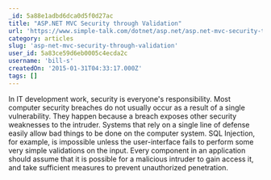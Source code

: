 ```yaml
---
_id: 5a88e1adbd6dca0d5f0d27ac
title: "ASP.NET MVC Security through Validation"
url: 'https://www.simple-talk.com/dotnet/asp.net/asp.net-mvc-security-through-validation/'
category: articles
slug: 'asp-net-mvc-security-through-validation'
user_id: 5a83ce59d6eb0005c4ecda2c
username: 'bill-s'
createdOn: '2015-01-31T04:33:17.000Z'
tags: []
---
```


In IT development work, security is everyone's responsibility. Most computer security breaches do not usually occur as a result of a single vulnerability. They happen because a breach exposes other security weaknesses to the intruder. Systems that rely on a single line of defense easily allow bad things to be done on the computer system. SQL Injection, for example, is impossible unless the user-interface fails to perform some very simple validations on the input. Every component in an application should assume that it is possible for a malicious intruder to gain access it, and take sufficient measures to prevent unauthorized penetration.
